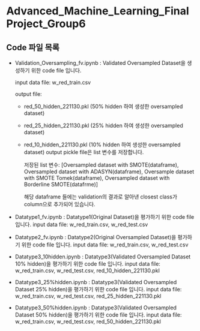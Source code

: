 # Advanced_Machine_Learning_FinalProject_Group6

## Code 파일 목록
* Validation_Oversampling_fv.ipynb
  : Validated Oversampled Dataset을 생성하기 위한 code file 입니다.
  
   input data file: w_red_train.csv
   
   output file: 
   - red_50_hidden_221130.pkl (50% hidden 하여 생성한 oversampled dataset)
   - red_25_hidden_221130.pkl (25% hidden 하여 생성한 oversampled dataset)
   - red_10_hidden_221130.pkl (10% hidden 하여 생성한 oversampled dataset)
     output pickle file은 list 변수를 저장합니다.
     
     저장된 list 변수: [Oversampled dataset with SMOTE(dataframe), Oversampled dataset with ADASYN(dataframe), Oversample dataset with SMOTE Tomek(dataframe), Oversampled dataset with Borderline SMOTE(datafrme)]
     
     해당 dataframe 들에는 validation의 결과로 알아낸 closest class가 column으로 추가되어 있습니다.
                
* Datatype1_fv.ipynb
  : Datatype1(Original Dataset)을 평가하기 위한 code file 입니다.
  input data file: w_red_train.csv, w_red_test.csv
* Datatype2_fv.ipynb
  : Datatype2(Original Oversampled Dataset)을 평가하기 위한 code file 입니다.
  input data file: w_red_train.csv, w_red_test.csv
* Datatype3_10hidden.ipynb
  : Datatype3(Validated Oversampled Dataset 10% hidden)을 평가하기 위한 code file 입니다.
  input data file: w_red_train.csv, w_red_test.csv, red_10_hidden_221130.pkl
* Datatype3_25%hidden.ipynb
  : Datatype3(Validated Oversampled Dataset 25% hidden)을 평가하기 위한 code file 입니다.
  input data file: w_red_train.csv, w_red_test.csv, red_25_hidden_221130.pkl
* Datatype3_50%hidden.ipynb
  : Datatype3(Validated Oversampled Dataset 50% hidden)을 평가하기 위한 code file 입니다.
  input data file: w_red_train.csv, w_red_test.csv, red_50_hidden_221130.pkl
